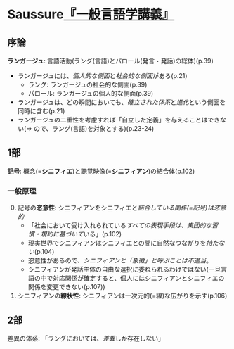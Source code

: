 # Saussure[『一般言語学講義』](urn:isbn:4327378224)

## 序論

**ランガージュ**: 言語活動(ラング(言語)とパロール(発言・発話)の総体)(p.39)

- ランガージュには、*個人的な側面*と*社会的な側面*がある(p.21)
	- ラング: ランガージュの社会的な側面(p.39)
	- パロール: ランガージュの個人的な側面(p.39)
- ランガージュは、どの瞬間においても、*確立された体系*と*進化*という側面を同時に含む(p.21)
- ランガージュの二重性を考慮すれば「自立した定義」を与えることはできない(⇒ ので、ラング(言語)を対象とする)(p.23-24)

## 1部

**記号**: 概念(=**シニフィエ**)と聴覚映像(=**シニフィアン**)の結合体(p.102)

### 一般原理

0. 記号の**恣意性**: シニフィアンをシニフィエと*結合している関係(=記号)は恣意的*
	- 「社会において受け入れられている*すべての表現手段は、集団的な習慣・規約に基づいて*いる」(p.102)
	- 現実世界でシニフィアンはシニフィエとの間に自然なつながりを*持たない*(p.104)
	- 恣意性があるので、*シニフィアンと「象徴」と呼ぶことは不適当*。
	- シニフィアンが発話主体の自由な選択に委ねられるわけではない(一旦言語の中で対応関係が確定すると、個人にはシニフィアンとシニフィエの関係を変更できない(p.107))
0. シニフィアンの**線状性**: シニフィアンは一次元的(=線)な広がりを示す(p.106)

## 2部

差異の体系: 「ラングにおいては、*差異*しか存在しない」
